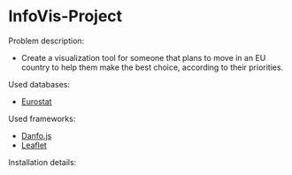 # InfoVis-Project

Problem description:
- Create a visualization tool for someone that plans to move in an EU country to help them make the best choice, according to their priorities.

Used databases:
- [Eurostat](https://ec.europa.eu/eurostat/data/database)

Used frameworks:
- [Danfo.js](https://danfo.jsdata.org/)
- [Leaflet](https://leafletjs.com/SlavaUkraini/)


Installation details:
